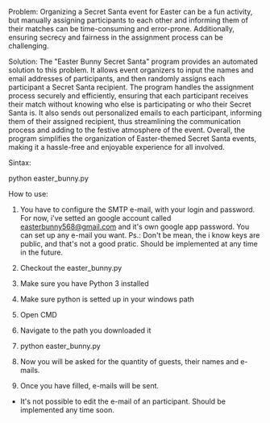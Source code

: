 Problem:
Organizing a Secret Santa event for Easter can be a fun activity, but manually assigning participants to each other and informing them of their matches can be time-consuming and error-prone. Additionally, ensuring secrecy and fairness in the assignment process can be challenging.

Solution:
The "Easter Bunny Secret Santa" program provides an automated solution to this problem. It allows event organizers to input the names and email addresses of participants, and then randomly assigns each participant a Secret Santa recipient. The program handles the assignment process securely and efficiently, ensuring that each participant receives their match without knowing who else is participating or who their Secret Santa is. It also sends out personalized emails to each participant, informing them of their assigned recipient, thus streamlining the communication process and adding to the festive atmosphere of the event. Overall, the program simplifies the organization of Easter-themed Secret Santa events, making it a hassle-free and enjoyable experience for all involved.

Sintax:

python easter_bunny.py

How to use:
1. You have to configure the SMTP e-mail, with your login and password. For now, i've setted an google account called easterbunny568@gmail.com and it's own google app password. You can set up any e-mail you want.
   Ps.: Don't be mean, the i know keys are public, and that's not a good pratic. Should be implemented at any time in the future.

2. Checkout the easter_bunny.py
3. Make sure you have Python 3 installed
4. Make sure python is setted up in your windows path
5. Open CMD
6. Navigate to the path you downloaded it
7. python easter_bunny.py
8. Now you will be asked for the quantity of guests, their names and e-mails.
9. Once you have filled, e-mails will be sent.

* It's not possible to edit the e-mail of an participant. Should be implemented any time soon.
